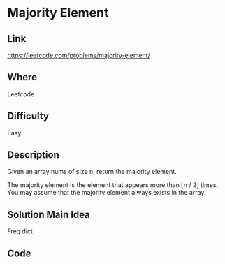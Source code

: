 # Majority Element

## Link

https://leetcode.com/problems/majority-element/

## Where

Leetcode

## Difficulty

Easy

## Description

Given an array nums of size n, return the majority element.

The majority element is the element that appears more than ⌊n / 2⌋ times. You may assume that the majority element always exists in the array.

## Solution Main Idea

Freq dict


## Code

```python

```
